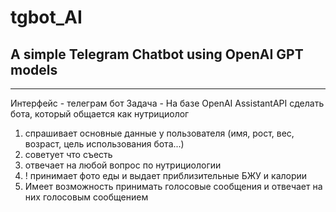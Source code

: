 # tgbot_AI

A simple Telegram Chatbot using OpenAI GPT models
---

---

Интерфейс - телеграм бот
Задача - На базе OpenAI AssistantAPI сделать бота, который общается как нутрициолог

1) спрашивает основные данные у пользователя (имя, рост, вес, возраст, цель использования бота...)
2) советует что съесть 
3) отвечает на любой вопрос по нутрициологии
4) ! принимает фото еды и выдает приблизительные БЖУ и калории
5) Имеет возможность принимать голосовые сообщения и отвечает на них голосовым сообщением
 
